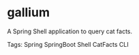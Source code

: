 # gallium

A Spring Shell application to query cat facts.

Tags: Spring SpringBoot Shell CatFacts CLI
